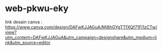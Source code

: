 # web-pkwu-eky

link desain canva : https://www.canva.com/design/DAFwKJJAGuA/Mj8hGYgTTfXQf71Fl1zCTw/view?utm_content=DAFwKJJAGuA&utm_campaign=designshare&utm_medium=link&utm_source=editor
